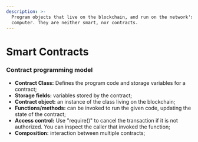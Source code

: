 ```yaml
---
description: >-
  Program objects that live on the blockchain, and run on the network's
  computer. They are neither smart, nor contracts.
---
```


# Smart Contracts

### Contract programming model

* **Contract Class:** Defines the program code and storage variables for a contract;
* **Storage fields:** variables stored by the contract;
* **Contract object:** an instance of the class living on the blockchain;
* **Functions/methods:** can be invoked to run the given code, updating the state of the contract;
* **Access control:** Use "require()" to cancel the transaction if it is not authorized. You can inspect the caller that invoked the function;
* **Composition:** interaction between multiple contracts;

